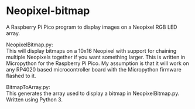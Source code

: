 # Neopixel-bitmap
A Raspberry Pi Pico program to display images on a Neopixel RGB LED array.

NeopixelBitmap.py:  
This will display bitmaps on a 10x16 Neopixel with support for chaining multiple Neopixels together if you want something larger. This is written in Micropython for the Raspberry Pi Pico. My assumption is that it will work on any RP4020 based microcontroller board with the Micropython firmware flashed to it.

BitmapToArray.py:  
This generates the array used to display a bitmap in NeopixelBitmap.py. Written using Python 3.
